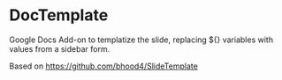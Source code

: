 # DocTemplate
Google Docs Add-on to templatize the slide, replacing ${} variables with values from a sidebar form.

Based on https://github.com/bhood4/SlideTemplate

